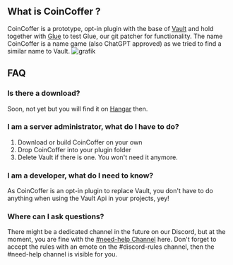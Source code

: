 ## What is CoinCoffer ?

CoinCoffer is a prototype, opt-in plugin with the base of [Vault](https://www.spigotmc.org/resources/vault.34315/) and hold together with [Glue](https://github.com/OneLiteFeatherNET/Glue) to test Glue, our git patcher for functionality.
The name CoinCoffer is a name game (also ChatGPT approved) as we tried to find a similar name to Vault.
![grafik](https://github.com/OneLiteFeatherNET/CoinCoffer/assets/77929075/9e21aee9-9216-45c6-9d5b-8b5e03852d8e)

## FAQ

### Is there a download?
Soon, not yet but you will find it on [Hangar](https://hangar.papermc.io/) then.

### I am a server administrator, what do I have to do?
1. Download or build CoinCoffer on your own
2. Drop CoinCoffer into your plugin folder
3. Delete Vault if there is one. You won't need it anymore.

### I am a developer, what do I need to know?
As CoinCoffer is an opt-in plugin to replace Vault, you don't have to do anything when using the Vault Api in your projects, yey!

### Where can I ask questions?
There might be a dedicated channel in the future on our Discord, but at the moment, you are fine with the [#need-help Channel](https://discord.onelitefeather.net) here.
Don't forget to accept the rules with an emote on the #discord-rules channel, then the #need-help channel is visible for you.
